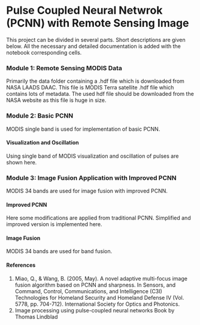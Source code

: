 # Pulse Coupled Neural Netwrok (PCNN) with Remote Sensing Image
This project can be divided in several parts. Short descriptions are given below. All the necessary and detailed documentation is added with the notebook corresponding cells.

### Module 1: Remote Sensing MODIS Data
Primarily the data folder containing a .hdf file which is downloaded from NASA LAADS DAAC.
This file is MODIS Terra satellite .hdf file which contains lots of metadata. The used hdf file should be downloaded from the NASA website as this file is huge in size.

### Module 2: Basic PCNN
MODIS single band is used for implementation of basic PCNN.
#### Visualization and Oscillation
Using single band of MODIS visualization and oscillation of pulses are shown here.

### Module 3: Image Fusion Application with Improved PCNN
MODIS 34 bands are used for image fusion with improved PCNN. 
#### Improved PCNN
Here some modifications are applied from traditional PCNN. Simplified and improved version is implemented here.
#### Image Fusion
MODIS 34 bands are used for band fusion.


#### References
1. Miao, Q., & Wang, B. (2005, May). A novel adaptive multi-focus image fusion algorithm based on PCNN and sharpness. In Sensors, and Command, Control, Communications, and Intelligence (C3I) Technologies for Homeland Security and Homeland Defense IV (Vol. 5778, pp. 704-712). International Society for Optics and Photonics.
2. Image processing using pulse-coupled neural networks Book by Thomas Lindblad
